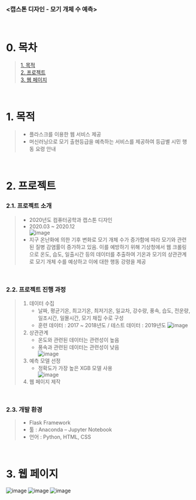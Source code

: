 ### <캡스톤 디자인 - 모기 개체 수 예측>
​
​
# 0. 목차 
> [1. 목적](#1-목적)  
> [2. 프로젝트](#2-프로젝트)    
> [3. 웹 페이지](#3-웹-페이지)

​
​
# 1. 목적  
> * 플라스크를 이용한 웹 서비스 제공
> * 머신러닝으로 모기 출현등급을 예측하는 서비스를 제공하여 등급별 시민 행동 요령 안내 

​
​
# 2. 프로젝트
### 2.1. 프로젝트 소개
> * 2020년도 컴퓨터공학과 캡스톤 디자인
> * 2020.03 ~ 2020.12   
![image](https://user-images.githubusercontent.com/82797757/121142133-a7180f00-c876-11eb-9498-02de27b4811e.png)
> * 지구 온난화에 의한 기후 변화로 모기 개체 수가 증가함에 따라 모기와 관련된 질병 감염률이 증가하고 있음. 이를 예방하기 위해 기상청에서 웹 크롤링으로 온도, 습도, 일출시간 등의 데이터를 추출하여 기온과 모기의 상관관계로 모기 개체 수를 예상하고 이에 대한 행동 강령을 제공 

​
​
### 2.2. 프로젝트 진행 과정
> 1. 데이터 수집   
>     * 날짜, 평균기온, 최고기온, 최저기온, 일교차, 강수량, 풍속, 습도, 전운량, 일조시간, 일몰시간, 모기 채집 수로 구성
>     * 훈련 데이터 : 2017 ~ 2018년도 / 테스트 데이터 : 2019년도
![image](https://user-images.githubusercontent.com/82797757/121142244-c2831a00-c876-11eb-87fe-f870802afa51.png)
> 2. 상관관계 
>     * 온도와 관련된 데이터는 관련성이 높음
>     * 풍속과 관련된 데이터는 관련성이 낮음   
![image](https://user-images.githubusercontent.com/82797757/121142607-21489380-c877-11eb-839a-2f24cd3b5665.png)
> 3. 예측 모델 선정   
>    * 정확도가 가장 높은 XGB 모델 사용   
![image](https://user-images.githubusercontent.com/82797757/121142801-51903200-c877-11eb-916a-2c2064d4616d.png)
> 4. 웹 페이지 제작

​
​
### 2.3. 개발 환경
> * Flask Framework
> * 툴 : Anaconda – Jupyter Notebook
> * 언어 : Python, HTML, CSS

​
​ 
# 3. 웹 페이지
![image](https://user-images.githubusercontent.com/82797757/121143012-88fede80-c877-11eb-8400-fff1c50f0ebe.png)
![image](https://user-images.githubusercontent.com/82797757/121143066-987e2780-c877-11eb-9ad7-2a1fcd321100.png)
![image](https://user-images.githubusercontent.com/82797757/121143134-ac298e00-c877-11eb-8771-48d61f696849.png)

